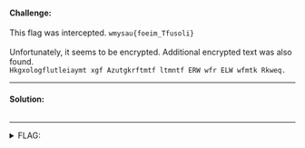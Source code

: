 #### Challenge:

This flag was intercepted.
`wmysau{foeim_Tfusoli}`
<br><br>
Unfortunately, it seems to be encrypted. Additional encrypted text was also found.
<br>
`Hkgxologflutleiaymt xgf Azutgkrftmtf ltmntf ERW wfr ELW wfmtk Rkweq.`

---

#### Solution:

```bash
```

---

<details><summary>FLAG:</summary>

```
utflag{nicht_English}
```

</details>
<br/>
